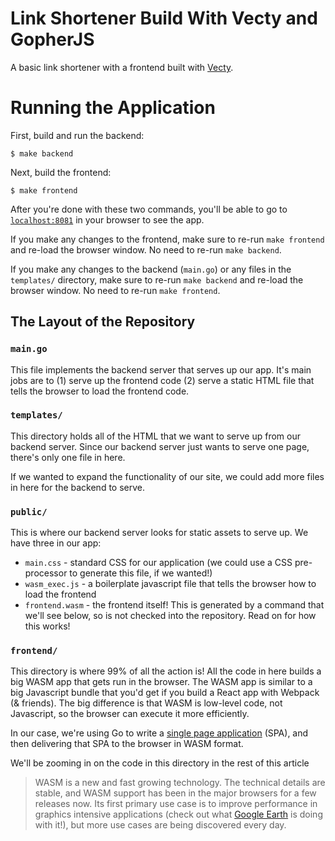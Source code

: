 # Link Shortener Build With Vecty and GopherJS

A basic link shortener with a frontend built with [Vecty](https://github.com/gopherjs/vecty).

# Running the Application

First, build and run the backend:

```console
$ make backend
```

Next, build the frontend:

```console
$ make frontend
```

After you're done with these two commands, you'll be able to go to [`localhost:8081`](http://localhost:8081) in your browser to see the app.

If you make any changes to the frontend, make sure to re-run `make frontend` and re-load the browser window. No need to re-run `make backend`.

If you make any changes to the backend (`main.go`) or any files in the `templates/` directory, make sure to re-run `make backend` and re-load the browser window. No need to re-run `make frontend`.

## The Layout of the Repository

### `main.go`

This file implements the backend server that serves up our app. It's main jobs are to (1) serve up the frontend code (2) serve a static HTML file that tells the browser to load the frontend code.

### `templates/`

This directory holds all of the HTML that we want to serve up from our backend server. Since our backend server just wants to serve one page, there's only one file in here.

If we wanted to expand the functionality of our site, we could add more files in here for the backend to serve.

### `public/`

This is where our backend server looks for static assets to serve up. We have three in our app:

- `main.css` - standard CSS for our application (we could use a CSS pre-processor to generate this file, if we wanted!)
- `wasm_exec.js` - a boilerplate javascript file that tells the browser how to load the frontend
- `frontend.wasm` - the frontend itself! This is generated by a command that we'll see below, so is not checked into the repository. Read on for how this works!

### `frontend/`

This directory is where 99% of all the action is! All the code in here builds a big WASM app that gets run in the browser. The WASM app is similar to a big Javascript bundle that you'd get if you build a React app with Webpack (& friends). The big difference is that WASM is low-level code, not Javascript, so the browser can execute it more efficiently.

In our case, we're using Go to write a [single page application](https://en.wikipedia.org/wiki/Single-page_application) (SPA), and then delivering that SPA to the browser in WASM format.

We'll be zooming in on the code in this directory in the rest of this article

>WASM is a new and fast growing technology. The technical details are stable, and WASM support has been in the major browsers for a few releases now. Its first primary use case is to improve performance in graphics intensive applications (check out what [Google Earth](https://web.dev/earth-webassembly/) is doing with it!), but more use cases are being discovered every day.
